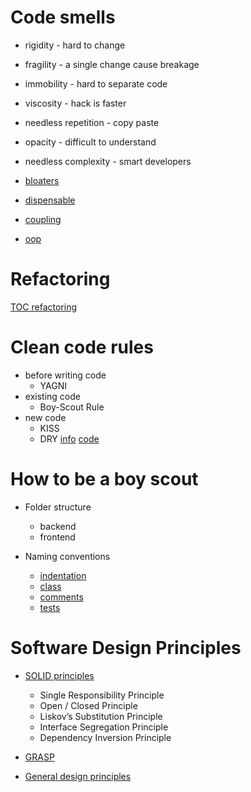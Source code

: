 # Code smells
- rigidity - hard to change
- fragility - a single change cause breakage
- immobility - hard to separate code
- viscosity - hack is faster
- needless repetition - copy paste
- opacity - difficult to understand
- needless complexity - smart developers

- [bloaters](code-smells/bloaters.md)
- [dispensable](code-smells/dispensables.md)
- [coupling](code-smells/coupling.md)
- [oop](code-smells/oop.md)

# Refactoring
[TOC refactoring](TOC-refactoring.md)

# Clean code rules
- before writing code
  - YAGNI
- existing code
  - Boy-Scout Rule
- new code
  - KISS
  - DRY
      [info](#DRY)
      [code](../../src/main/java/com/sda/cleancode/dry/before/Mechanic.java)

# How to be a boy scout
- Folder structure
    - backend
    - frontend

- Naming conventions
    - [indentation](../../src/main/java/com/sda/cleancode/conventions/DemoIndentation.java)
    - [class](../../src/main/java/com/sda/cleancode/conventions/DemoClass.java)
    - [comments](../../src/main/java/com/sda/cleancode/conventions/DemoComments.java)
    - [tests](../../src/test/java/com/sda/cleancode/tests/BookServiceTest.java)

# Software Design Principles

- [SOLID principles](principles/SOLID.md)
    - Single Responsibility Principle
    - Open / Closed Principle
    - Liskov’s Substitution Principle
    - Interface Segregation Principle
    - Dependency Inversion Principle

- [GRASP](principles/GRASP.md)

- [General design principles](principles/principles.md)

